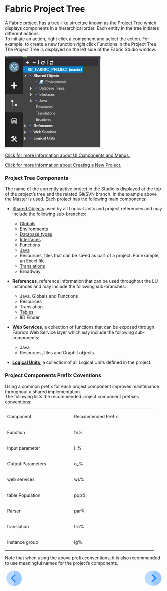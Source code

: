 # Fabric Project Tree

A Fabric project has a tree-like structure known as the Project Tree which displays components in a hierarchical order. Each entity in the tree initiates different actions.\
To initiate an action, right click a component and select the action. For example, to create a new function right click Functions in the Project Tree.\
The Project Tree is displayed on the left side of the Fabric Studio window.

![image](/articles/04_fabric_studio/images/04_08_01%20fabric%20studio%20window.jpg)

[Click for more information about UI Components and Menus.](/articles/04_fabric_studio/01_UI_components_and_menus.md)

[Click for more information about Creating a New Project.](/articles/04_fabric_studio/05_creating_a_new_project.md) 

### Project Tree Components
 
The name of the currently active project in the Studio is displayed at the top of the project’s tree and the related Git/SVN branch. In the example above the Master is used.
Each project has the following main components: 
* [Shared Objects](/articles/04_fabric_studio/12_shared_objects.md) used by all Logical Units and project references and may include the following sub-branches:
  * [Globals](/articles/08_globals/01_globals_overview.md) 
  * Environments 
  * [Database types](/articles/05_DB_interfaces/03_DB_interfaces_overview.md) 
  * [Interfaces](/articles/05_DB_interfaces/01_interfaces_overview.md) 
  * [Functions](/articles/07_table_population/08_project_functions.md) 
  * [Java](/articles/07_table_population/06_table_population_transformation_rules.md) 
  * Resources, files that can be saved as part of a project. For example, an Excel file.
  * [Translations](/articles/09_translations/01_translations_overview_and_use_cases.md) 
  * Broadway

* **References**, reference information that can be used throughout the LU instances and may include the following sub-branches:
  * Java, Globals and Functions
  * Resources
  * Translation
  * [Tables](/articles/07_table_population/01_table_population_overview.md)
  * IID Finder

* **Web Services**, a collection of functions that can be exposed through Fabric’s Web Service layer which may include the following sub-components:
  * Java
  * Resources, files and Graphit objects.

* [**Logical Units**](/articles/03_logical_units/01_LU_overview.md), a collection of all Logical Units defined in the project.


### Project Components Prefix Coventions 
 
Using a common prefix for each project component improves maintenance throughout a shared implementation.\
The following lists the recommended project component prefixes conventions:

<table>
<tbody>
<tr>
<td width="200">
<p>Component</p>
</td>
<td width="250">
<p>Recommended Prefix</p>
</td>
</tr>
<tr>
<td width="166">
<p>Function</p>
</td>
<td width="136">
<p>fn%</p>
</td>
</tr>
<tr>
<td width="166">
<p>Input parameter</p>
</td>
<td width="136">
<p>i_%</p>
</td>
</tr>
<tr>
<td width="166">
<p>Output Parameters</p>
</td>
<td width="136">
<p>o_%</p>
</td>
</tr>
<tr>
<td width="166">
<p>web services</p>
</td>
<td width="136">
<p>ws%</p>
</td>
</tr>
<tr>
<td width="166">
<p>table Population</p>
</td>
<td width="136">
<p>pop%</p>
</td>
</tr>
<tr>
<td width="166">
<p>Parser</p>
</td>
<td width="136">
<p>par%</p>
</td>
</tr>
<tr>
<td width="166">
<p>translation</p>
</td>
<td width="136">
<p>trn%</p>
</td>
</tr>
<tr>
<td width="166">
<p>Instance group</p>
</td>
<td width="136">
<p>Ig%</p>
</td>
</tr>
</tbody>
</table>


Note that when using the above prefix conventions, it is also recommended to use meaningful names for the project’s components.


[![Previous](/articles/images/Previous.png)](/articles/04_fabric_studio/07_best_practices_for_working_with_GIT_and_SVN.md)[<img align="right" width="60" height="54" src="/articles/images/Next.png">](/articles/04_fabric_studio/09_logic_files_and_categories.md)
